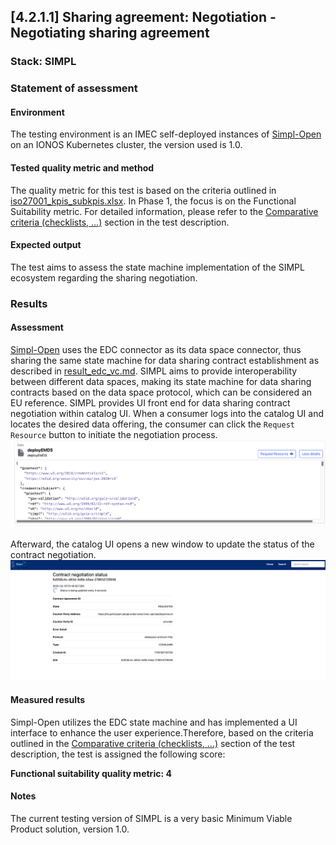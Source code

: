 ## [4.2.1.1] Sharing agreement: Negotiation - Negotiating sharing agreement
### Stack: SIMPL

### Statement of assessment
#### Environment

The testing environment is an IMEC self-deployed instances of [Simpl-Open](https://code.europa.eu/simpl/simpl-open) on an IONOS Kubernetes cluster, the version used is 1.0.

#### Tested quality metric and method

The quality metric for this test is based on the criteria outlined in [iso27001_kpis_subkpis.xlsx](../../../../../design_decisions/background_info/iso27001_kpis_subkpis.xlsx). In Phase 1, the focus is on the Functional Suitability metric. For detailed information, please refer to the [Comparative criteria (checklists, ...)](./test.md#comparative-criteria-checklists-) section in the test description.

#### Expected output
The test aims to assess the state machine implementation of the SIMPL ecosystem regarding the sharing negotiation.

### Results
#### Assessment
[Simpl-Open](https://code.europa.eu/simpl/simpl-open) uses the EDC connector as its data space connector, thus sharing the same state machine for data sharing contract establishment as described in [result_edc_vc.md](result_edc_vc.md). SIMPL aims to provide interoperability between different data spaces, making its state machine for data sharing contracts based on the data space protocol, which can be considered an EU reference. 
SIMPL provides UI front end for data sharing contract negotiation within catalog UI. When a consumer logs into the catalog UI and locates the desired data offering, the consumer can click the `Request Resource` button to initiate the negotiation process.
![simpl_resource_catalog.png](images/simpl_resource_catalog.png)

Afterward, the catalog UI opens a new window to update the status of the contract negotiation.
![contract_negotiation_SIMPL.png](images/contract_negotiation_SIMPL.png)

#### Measured results

Simpl-Open utilizes the EDC state machine and has implemented a UI interface to enhance the user experience.Therefore, based on the criteria outlined in the [Comparative criteria (checklists, ...)](./test.md#comparative-criteria-checklists-) section of the test description, the test is assigned the following score:

**Functional suitability quality metric: 4**

#### Notes                                                                                             
The current testing version of SIMPL is a very basic Minimum Viable Product solution, version 1.0.   